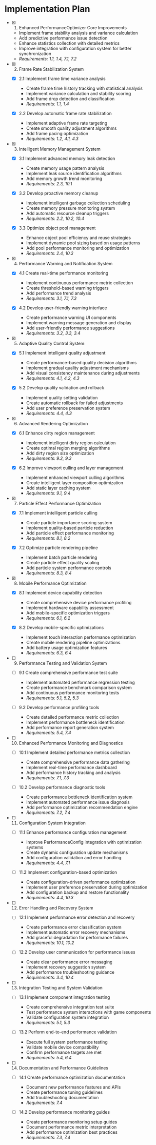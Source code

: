 # Implementation Plan

- [x] 1. Enhanced PerformanceOptimizer Core Improvements
  - Implement frame stability analysis and variance calculation
  - Add predictive performance issue detection
  - Enhance statistics collection with detailed metrics
  - Improve integration with configuration system for better synchronization
  - _Requirements: 1.1, 1.4, 7.1, 7.2_

- [x] 2. Frame Rate Stabilization System
  - [x] 2.1 Implement frame time variance analysis
    - Create frame time history tracking with statistical analysis
    - Implement variance calculation and stability scoring
    - Add frame drop detection and classification
    - _Requirements: 1.1, 1.4_

  - [x] 2.2 Develop automatic frame rate stabilization
    - Implement adaptive frame rate targeting
    - Create smooth quality adjustment algorithms
    - Add frame pacing optimization
    - _Requirements: 1.2, 4.1, 4.3_

- [x] 3. Intelligent Memory Management System
  - [x] 3.1 Implement advanced memory leak detection
    - Create memory usage pattern analysis
    - Implement leak source identification algorithms
    - Add memory growth trend monitoring
    - _Requirements: 2.3, 10.1_

  - [x] 3.2 Develop proactive memory cleanup
    - Implement intelligent garbage collection scheduling
    - Create memory pressure monitoring system
    - Add automatic resource cleanup triggers
    - _Requirements: 2.2, 10.2, 10.4_

  - [x] 3.3 Optimize object pool management
    - Enhance object pool efficiency and reuse strategies
    - Implement dynamic pool sizing based on usage patterns
    - Add pool performance monitoring and optimization
    - _Requirements: 2.4, 10.3_

- [x] 4. Performance Warning and Notification System
  - [x] 4.1 Create real-time performance monitoring
    - Implement continuous performance metric collection
    - Create threshold-based warning triggers
    - Add performance trend analysis
    - _Requirements: 3.1, 7.1, 7.3_

  - [x] 4.2 Develop user-friendly warning interface
    - Create performance warning UI components
    - Implement warning message generation and display
    - Add user-friendly performance suggestions
    - _Requirements: 3.2, 3.3, 3.4_

- [x] 5. Adaptive Quality Control System
  - [x] 5.1 Implement intelligent quality adjustment
    - Create performance-based quality decision algorithms
    - Implement gradual quality adjustment mechanisms
    - Add visual consistency maintenance during adjustments
    - _Requirements: 4.1, 4.2, 4.3_

  - [x] 5.2 Develop quality validation and rollback
    - Implement quality setting validation
    - Create automatic rollback for failed adjustments
    - Add user preference preservation system
    - _Requirements: 4.4, 4.3_

- [x] 6. Advanced Rendering Optimization
  - [x] 6.1 Enhance dirty region management
    - Implement intelligent dirty region calculation
    - Create optimal region merging algorithms
    - Add dirty region size optimization
    - _Requirements: 9.2, 9.3_

  - [x] 6.2 Improve viewport culling and layer management
    - Implement enhanced viewport culling algorithms
    - Create intelligent layer composition optimization
    - Add static layer caching system
    - _Requirements: 9.1, 9.4_

- [x] 7. Particle Effect Performance Optimization
  - [x] 7.1 Implement intelligent particle culling
    - Create particle importance scoring system
    - Implement quality-based particle reduction
    - Add particle effect performance monitoring
    - _Requirements: 8.1, 8.2_

  - [x] 7.2 Optimize particle rendering pipeline
    - Implement batch particle rendering
    - Create particle effect quality scaling
    - Add particle system performance controls
    - _Requirements: 8.3, 8.4_

- [x] 8. Mobile Performance Optimization
  - [x] 8.1 Implement device capability detection
    - Create comprehensive device performance profiling
    - Implement hardware capability assessment
    - Add mobile-specific optimization triggers
    - _Requirements: 6.1, 6.2_

  - [x] 8.2 Develop mobile-specific optimizations
    - Implement touch interaction performance optimization
    - Create mobile rendering pipeline optimizations
    - Add battery usage optimization features
    - _Requirements: 6.3, 6.4_

- [ ] 9. Performance Testing and Validation System
  - [ ] 9.1 Create comprehensive performance test suite
    - Implement automated performance regression testing
    - Create performance benchmark comparison system
    - Add continuous performance monitoring tests
    - _Requirements: 5.1, 5.2, 5.3_

  - [ ] 9.2 Develop performance profiling tools
    - Create detailed performance metric collection
    - Implement performance bottleneck identification
    - Add performance report generation system
    - _Requirements: 5.4, 7.4_

- [ ] 10. Enhanced Performance Monitoring and Diagnostics
  - [ ] 10.1 Implement detailed performance metrics collection
    - Create comprehensive performance data gathering
    - Implement real-time performance dashboard
    - Add performance history tracking and analysis
    - _Requirements: 7.1, 7.3_

  - [ ] 10.2 Develop performance diagnostic tools
    - Create performance bottleneck identification system
    - Implement automated performance issue diagnosis
    - Add performance optimization recommendation engine
    - _Requirements: 7.2, 7.4_

- [ ] 11. Configuration System Integration
  - [ ] 11.1 Enhance performance configuration management
    - Improve PerformanceConfig integration with optimization systems
    - Create dynamic configuration update mechanisms
    - Add configuration validation and error handling
    - _Requirements: 4.4, 7.1_

  - [ ] 11.2 Implement configuration-based optimization
    - Create configuration-driven performance optimization
    - Implement user preference preservation during optimization
    - Add configuration backup and restore functionality
    - _Requirements: 4.4, 10.3_

- [ ] 12. Error Handling and Recovery System
  - [ ] 12.1 Implement performance error detection and recovery
    - Create performance error classification system
    - Implement automatic error recovery mechanisms
    - Add graceful degradation for performance failures
    - _Requirements: 10.1, 10.2_

  - [ ] 12.2 Develop user communication for performance issues
    - Create clear performance error messaging
    - Implement recovery suggestion system
    - Add performance troubleshooting guidance
    - _Requirements: 3.4, 10.4_

- [ ] 13. Integration Testing and System Validation
  - [ ] 13.1 Implement component integration testing
    - Create comprehensive integration test suite
    - Test performance system interactions with game components
    - Validate configuration system integration
    - _Requirements: 5.1, 5.3_

  - [ ] 13.2 Perform end-to-end performance validation
    - Execute full system performance testing
    - Validate mobile device compatibility
    - Confirm performance targets are met
    - _Requirements: 5.4, 6.4_

- [ ] 14. Documentation and Performance Guidelines
  - [ ] 14.1 Create performance optimization documentation
    - Document new performance features and APIs
    - Create performance tuning guidelines
    - Add troubleshooting documentation
    - _Requirements: 7.4_

  - [ ] 14.2 Develop performance monitoring guides
    - Create performance monitoring setup guides
    - Document performance metric interpretation
    - Add performance optimization best practices
    - _Requirements: 7.3, 7.4_